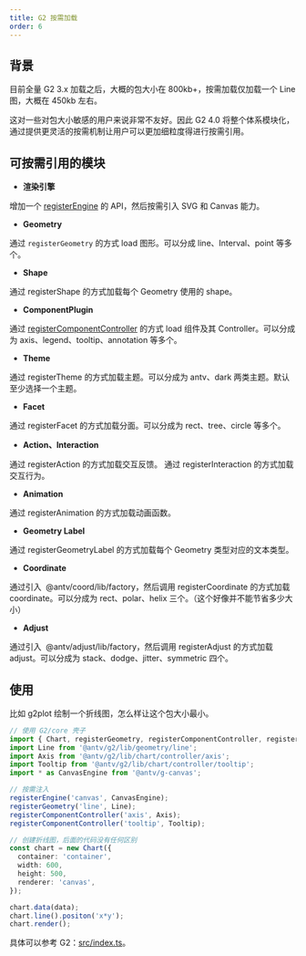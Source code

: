 ```yaml
---
title: G2 按需加载
order: 6
---
```


## 背景

目前全量 G2 3.x 加载之后，大概的包大小在 800kb+，按需加载仅加载一个 Line 图，大概在 450kb 左右。

这对一些对包大小敏感的用户来说非常不友好。因此 G2 4.0 将整个体系模块化，通过提供更灵活的按需机制让用户可以更加细粒度得进行按需引用。

## 可按需引用的模块

- **渲染引擎**

增加一个 [registerEngine](https://www.yuque.com/antv/g2-docs/mquk09) 的 API，然后按需引入 SVG 和 Canvas 能力。

- **Geometry**

通过 `registerGeometry` 的方式 load 图形。可以分成 line、Interval、point 等多个。

- **Shape**

通过 registerShape 的方式加载每个 Geometry 使用的 shape。

- **ComponentPlugin**

通过 [registerComponentController](https://www.yuque.com/antv/g2-docs/qw7hzb) 的方式 load 组件及其 Controller。可以分成为 axis、legend、tooltip、annotation 等多个。

- **Theme**

通过 registerTheme 的方式加载主题。可以分成为 antv、dark 两类主题。默认至少选择一个主题。

- **Facet**

通过 registerFacet 的方式加载分面。可以分成为 rect、tree、circle 等多个。

- **Action、Interaction**

通过 registerAction 的方式加载交互反馈。 通过 registerInteraction 的方式加载交互行为。

- **Animation**

通过 registerAnimation 的方式加载动画函数。

- **Geometry Label**

通过 registerGeometryLabel 的方式加载每个 Geometry 类型对应的文本类型。

- **Coordinate**

通过引入  @antv/coord/lib/factory，然后调用 registerCoordinate 的方式加载 coordinate。可以分成为 rect、polar、helix 三个。（这个好像并不能节省多少大小）

- **Adjust**

通过引入  @antv/adjust/lib/factory，然后调用 registerAdjust 的方式加载 adjust。可以分成为 stack、dodge、jitter、symmetric 四个。

## 使用

比如 g2plot 绘制一个折线图，怎么样让这个包大小最小。

```typescript
// 使用 G2/core 壳子
import { Chart, registerGeometry, registerComponentController, registerEngine } from '@antv/g2/lib/core';
import Line from '@antv/g2/lib/geometry/line';
import Axis from '@antv/g2/lib/chart/controller/axis';
import Tooltip from '@antv/g2/lib/chart/controller/tooltip';
import * as CanvasEngine from '@antv/g-canvas';

// 按需注入
registerEngine('canvas', CanvasEngine);
registerGeometry('line', Line);
registerComponentController('axis', Axis);
registerComponentController('tooltip', Tooltip);

// 创建折线图，后面的代码没有任何区别
const chart = new Chart({
  container: 'container',
  width: 600,
  height: 500,
  renderer: 'canvas',
});

chart.data(data);
chart.line().positon('x*y');
chart.render();
```

具体可以参考 G2：[src/index.ts](https://github.com/antvis/G2/blob/master/src/index.ts)。
